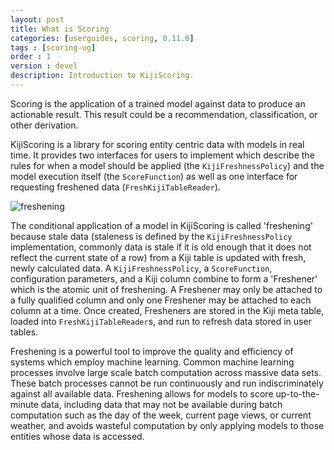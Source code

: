 ```yaml
---
layout: post
title: What is Scoring
categories: [userguides, scoring, 0.11.0]
tags : [scoring-ug]
order : 1
version : devel
description: Introduction to KijiScoring.
---
```


Scoring is the application of a trained model against data to produce an actionable result. This result could be a recommendation, classification, or other derivation.

KijiScoring is a library for scoring entity centric data with models in real time. It provides two interfaces for users to implement which describe the rules for when a model should be applied (the `KijiFreshnessPolicy`) and the model execution itself (the `ScoreFunction`) as well as one interface for requesting freshened data (`FreshKijiTableReader`).

![freshening](http://static.kiji.org/wp-content/uploads/2013/08/Untitled.png)

The conditional application of a model in KijiScoring is called 'freshening' because stale data (staleness is defined by the `KijiFreshnessPolicy` implementation, commonly data is stale if it is old enough that it does not reflect the current state of a row) from a Kiji table is updated with fresh, newly calculated data. A `KijiFreshnessPolicy`, a `ScoreFunction`, configuration parameters, and a Kiji column combine to form a 'Freshener' which is the atomic unit of freshening. A Freshener may only be attached to a fully qualified column and only one Freshener may be attached to each column at a time. Once created, Fresheners are stored in the Kiji meta table, loaded into `FreshKijiTableReader`s, and run to refresh data stored in user tables.

Freshening is a powerful tool to improve the quality and efficiency of systems which employ machine learning. Common machine learning processes involve large scale batch computation across massive data sets. These batch processes cannot be run continuously and run indiscriminately against all available data. Freshening allows for models to score up-to-the-minute data, including data that may not be available during batch computation such as the day of the week, current page views, or current weather, and avoids wasteful computation by only applying models to those entities whose data is accessed.

